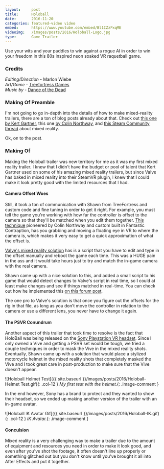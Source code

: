 ```yaml
---
layout:     post
title:      Holoball
date:       2016-11-20
categories: featured-video video
embed:      https://www.youtube.com/embed/Bl1IZzPxqME
videoimg:   /images/posts/2016/Holoball-Logo.jpg
type:       Game Trailer
---
```


Use your wits and your paddles to win against a rogue AI in order to win your freedom in this 80s inspired neon soaked VR raquetball game.

### Credits  
_Editing/Direction_ - Marlon Wiebe  
_Art/Game_ - [Treefortress Games](treefortress.com)  
_Music by_ - [Dance of the Dead][0b32b55b]  

### Making Of Preamble  

I'm not going to go in-depth into the details of how to make mixed-reality trailers, there are a ton of blog posts already about that.  Check out [this one by Kert Gartner](http://www.kertgartner.com/making-mixed-reality-vr-trailers-and-videos/), this one [by Colin Northway](http://northwaygames.com/how-to-mixed-reality/), and [this Steam Community thread](https://steamcommunity.com/app/358720/discussions/0/405694031549662100/) about mixed reality.

Ok, on to the post.

### Making Of

Making the Holoball trailer was new territory for me as it was my first mixed reality trailer.  I knew that I didn't have the budget or pool of talent that Kert Gartner used on some of his amazing mixed reality trailers, but since Valve has baked in mixed reality into their SteamVR plugin, I knew that I could make it look pretty good with the limited resources that I had.

#### Camera Offset Woes

Still, it took a ton of communication with Shawn from TreeFortress and custom code and fine tuning in order to get it right.  For example, you must tell the game you're working with how far the controller is offset to the camera so that they'll be matched when you edit them together.  [This technique](http://northwaygames.com/how-to-mixed-reality/) pioneered by Colin Northway and custom built in Fantastic Contraption, has you grabbing and moving a floating eye in VR to where the camera is, which makes it very easy to get a quick approximation of what the offset is.  

[Valve's mixed reality solution](https://steamcommunity.com/app/358720/discussions/0/405694031549662100/) has is a script that you have to edit and type in the offset manually and reboot the game each time.  This was a HUGE pain in the ass and it would take hours just to try and match the in-game camera with the real camera.  

Shawn came up with a nice solution to this, and added a small script to his game that would detect changes to Valve's script in real time, so I could at least make changes and see if things matched in real-time.  You can check out how he implemented this [on this forum post](https://steamcommunity.com/app/358720/discussions/0/405694031549662100/?ctp=13#c352792037311375886).

The one pro to Valve's solution is that once you figure out the offsets for the rig in that file, as long as you don't move the controller in relation to the camera or use a different lens, you never have to change it again.

#### The PSVR Conundrum

Another aspect of this trailer that took time to resolve is the fact that HoloBall was being released on the [Sony Playstation VR headset](https://www.playstation.com/en-ca/explore/playstation-vr/).  Since I only owned a Vive and getting a PSVR set would be tough, we tried a couple techniques in order to mask the Vive in the mixed reality shots.  Eventually, Shawn came up with a solution that would place a stylized motorcycle helmet in the mixed reality shots that completely masked the Vive and I took great care in post-production to make sure that the Vive doesn't appear.

![Holoball Helmet Test]({{ site.baseurl }}/images/posts/2016/Holoball-Helmet Test.gif){: .col-12 }
_My first test with the helmet._{: .image-comment }

In the end however, Sony has a brand to protect and they wanted to show their headset, so we ended up making another version of the trailer with an in-game avatar.

![Holoball IK Avatar Gif]({{ site.baseurl }}/images/posts/2016/Holoball-IK.gif){: .col-12 }
_IK Avatar._{: .image-comment }

#### Conculsion

Mixed reality is a very challenging way to make a trailer due to the amount of equipment and resources you need in order to make it look good, and even after you've shot the footage, it often doesn't line up properly or something glitched out but you don't know until you've brought it all into After Effects and put it together.  

[0b32b55b]: powerupaudio.com "Power Up Audio"
